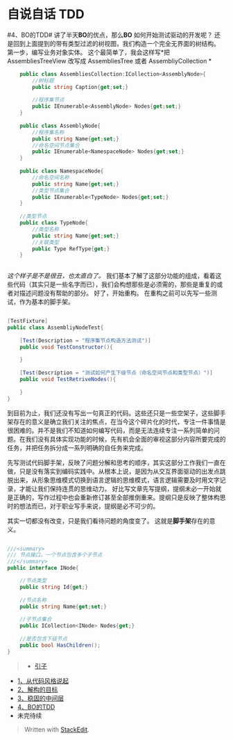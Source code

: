 自说自话 TDD
========================

#4、BO的TDD#
讲了半天**BO**的优点，那么**BO** 如何开始测试驱动的开发呢？
还是回到上面提到的带有类型过滤的树视图，我们构造一个完全无界面的树结构。
第一步，编写业务对象实体。
这个最简单了，我会这样写*把 AssembliesTreeView 改写成 AssembliesTree 或者 AssembliyCollection *

```C#
    public class AssembliesCollection:ICollection<AssemblyNode>{
        //树标题
        public string Caption{get;set;}
        
        //程序集节点
        public IEnumerable<AssemblyNode> Nodes{get;set;}
    }
    
    public class AssemblyNode{
        //程序集名称
        public string Name{get;set;}
        //命名空间节点集合
        public IEnumerable<NamespaceNode> Nodes{get;set;}
    }
    
    public class NamespaceNode{
        //命名空间名称
        public string Name{get;set;}
        //类型节点集合
        public IEnumerable<TypeNode> Nodes{get;set;}
    }
    
    //类型节点
    public class TypeNode{
        //类型名称
        public string Name{get;set;}
        //关联类型
        public Type RefType{get;}
    }
    
```
*这个样子是不是很丑，也太直白了。*
我们基本了解了这部分功能的组成，看着这些代码（其实只是一些名字而已），我们会构想那些是必须需的，那些是重复的或者对描述问题没有帮助的部分。
好了，开始重构。
在重构之前可以先写一些测试，作为基本的脚手架。
```C#

[TestFixture]
public class AssembliyNodeTest{
    
    [Test(Description = "程序集节点构造方法测试")]
    public void TestConstructor(){
    
    }
    
    [Test(Description = "测试如何产生下级节点（命名空间节点和类型节点）")]
    public void TestRetriveNodes(){
    
    }
}

```

到目前为止，我们还没有写出一句真正的代码。这些还只是一些空架子，这些脚手架存在的意义是确立我们关注的焦点，在当今这个碎片化的时代，专注一件事情是很困难的。并不是我们不知道如何编写代码，而是无法连续专注一系列简单的问题。在我们没有具体实现功能的时候，先有机会全面的审视这部分内容所要完成的任务，并把任务拆分成一系列明确的自任务来完成。

先写测试代码脚手架，反映了问题分解和思考的顺序，其实这部分工作我们一直在做，只是没有落实到编码实践中。从根本上说，是因为从交互界面驱动的出发点跳脱出来，从形象思维模式切换到语言逻辑的思维模式，语言逻辑需要及时用文字记录，才能让我们保持连贯的思维动力。
好比写文章先写提纲，提纲未必一开始就是正确的，写作过程中也会重新修订甚至全部推倒重来。提纲只是反映了整体构思时的想法而已，对于职业写手来说，提纲是必不可少的。

其实一切都没有改变，只是我们看待问题的角度变了。
这就是**脚手架**存在的意义。


```C#

///<summary>
/// 节点接口，一个节点包含多个子节点
///</summary>
public interface INode{

    //节点类型
    public string Id{get;}
    
    //节点名称
    public string Name{get;set;}
    
    //子节点集合
    public ICollection<INode> Nodes{get;}
    
    //是否包含下级节点
    public bool HasChildren();
}

```




>- [引子](引子.md)
- [1、从代码风格说起](1.从代码风格说起.md)
- [2、解构的目标](2.解构的目标.md)
- [3、稳固的中间层](3.稳固的中间层.md)
- [4、BO的TDD](4.BO的TDD.md)
- 未完待续


> Written with [StackEdit](https://stackedit.io/).